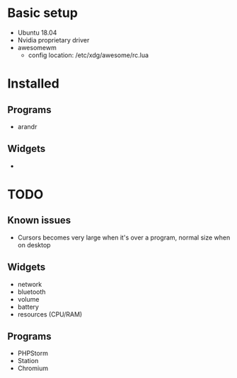 # Basic setup
- Ubuntu 18.04
- Nvidia proprietary driver
- awesomewm
  - config location: /etc/xdg/awesome/rc.lua

# Installed

## Programs
- arandr

## Widgets
-

# TODO

## Known issues
- Cursors becomes very large when it's over a program, normal size when on desktop

## Widgets
- network
- bluetooth
- volume
- battery
- resources (CPU/RAM)
## Programs
- PHPStorm
- Station
- Chromium
